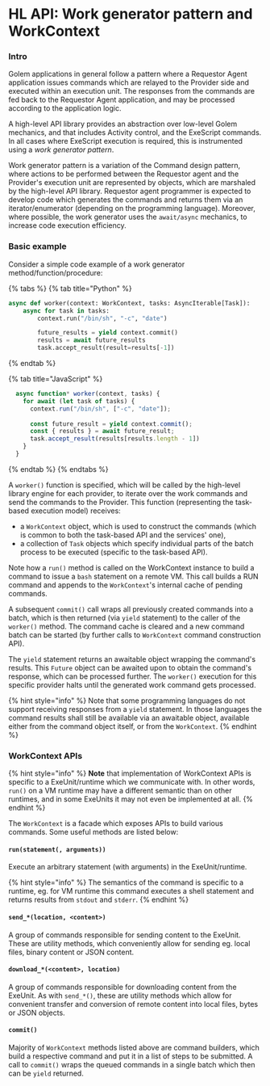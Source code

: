 # HL API: Work generator pattern and WorkContext

### Intro

Golem applications in general follow a pattern where a Requestor Agent application issues commands which are relayed to the Provider side and executed within an execution unit. The responses from the commands are fed back to the Requestor Agent application, and may be processed according to the application logic.

A high-level API library provides an abstraction over low-level Golem mechanics, and that includes Activity control, and the ExeScript commands. In all cases where ExeScript execution is required, this is instrumented using a _work generator pattern_.

Work generator pattern is a variation of the Command design pattern, where actions to be performed between the Requestor agent and the Provider's execution unit are represented by objects, which are marshaled by the high-level API library. Requestor agent programmer is expected to develop code which generates the commands and returns them via an iterator/enumerator \(depending on the programming language\). Moreover, where possible, the work generator uses the `await/async` mechanics, to increase code execution efficiency.

### Basic example

Consider a simple code example of a work generator method/function/procedure:

{% tabs %}
{% tab title="Python" %}
```python
async def worker(context: WorkContext, tasks: AsyncIterable[Task]):
    async for task in tasks:
        context.run("/bin/sh", "-c", "date")

        future_results = yield context.commit()
        results = await future_results
        task.accept_result(result=results[-1])
```
{% endtab %}

{% tab title="JavaScript" %}
```javascript
  async function* worker(context, tasks) {
    for await (let task of tasks) {
      context.run("/bin/sh", ["-c", "date"]);
      
      const future_result = yield context.commit();
      const { results } = await future_result;
      task.accept_result(results[results.length - 1])
    }
  }
```
{% endtab %}
{% endtabs %}

A `worker()` function is specified, which will be called by the high-level library engine for each provider, to iterate over the work commands and send the commands to the Provider. This function \(representing the task-based execution model\) receives:

*  a `WorkContext` object, which is used to construct the commands \(which is common to both the task-based API and the services' one\),
* a collection of `Task` objects which specify individual parts of the batch process to be executed \(specific to the task-based API\).

Note how a `run()` method is called on the WorkContext instance to build a command to issue a `bash` statement on a remote VM. This call builds a RUN command and appends to the `WorkContext`'s internal cache of pending commands. 

A subsequent `commit()` call wraps all previously created commands into a batch, which is then returned \(via `yield` statement\) to the caller of the `worker()` method. The command cache is cleared and a new command batch can be started \(by further calls to `WorkContext` command construction API\).

The `yield` statement returns an awaitable object wrapping the command's results. This `Future` object can be awaited upon to obtain the command's response, which can be processed further. The `worker()` execution for this specific provider halts until the generated work command gets processed.

{% hint style="info" %}
Note that some programming languages do not support receiving responses from a `yield` statement. In those languages the command results shall still be available via an awaitable object, available either from the command object itself, or from the `WorkContext`.
{% endhint %}

### WorkContext APIs

{% hint style="info" %}
**Note** that implementation of WorkContext APIs is specific to a ExeUnit/runtime which we communicate with. In other words, `run()` on a VM runtime may have a different semantic than on other runtimes, and in some ExeUnits it may not even be implemented at all.
{% endhint %}

The `WorkContext` is a facade which exposes APIs to build various commands.  Some useful methods are listed below:

#### `run(statement(, arguments))`

Execute an arbitrary statement \(with arguments\) in the ExeUnit/runtime. 

{% hint style="info" %}
The semantics of the command is specific to a runtime, eg. for VM runtime this command executes a shell statement and returns results from `stdout` and `stderr`.
{% endhint %}

#### `send_*(location, <content>)`

A group of commands responsible for sending content to the ExeUnit. These are utility methods, which conveniently allow for sending eg. local files, binary content or JSON content.

#### `download_*(<content>, location)`

A group of commands responsible for downloading content from the ExeUnit. As with  `send_*()`, these are utility methods which allow for convenient transfer and conversion of remote content into local files, bytes or JSON objects.

#### `commit()`

Majority of `WorkContext` methods listed above are command builders, which build a respective command and put it in a list of steps to be submitted. A call to `commit()` wraps the queued commands in a single batch which then can be `yield` returned.

